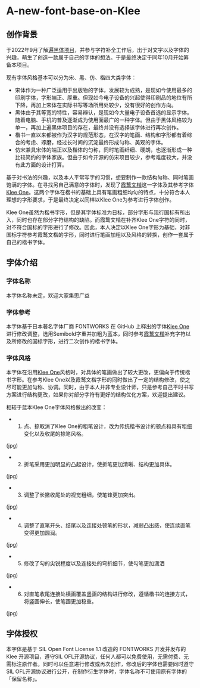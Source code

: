 # A-new-font-base-on-Klee

## 创作背景

于2022年9月了解[遍黑体项目](https://github.com/Fitzgerald-Porthmouth-Koenigsegg/Plangothic)，并参与字符补全工作后，出于对文字以及字体的兴趣，萌生了创造一款属于自己的字体的想法。于是最终决定于同年10月开始筹备本项目。

现有字体风格基本可以分为宋、黑、仿、楷四大类字体：
- 宋体作为一种广泛适用于出版物的字体，发展较为成熟，是现如今使用最多的印刷字体，字形端正、厚重。但现如今电子设备的兴起使得印刷品的地位有所下降，再加上宋体在实际书写等场所用处较少，没有很好的创作方向。
- 黑体由于其等宽的特性，容易辨认，是现如今大量电子设备首选的显示字体。随着电脑、手机的普及逐渐成为使用面最广的一种字体。但由于黑体风格较为单一，再加上遍黑体项目的存在，最终并没有选择该字体进行再次创作。
- 楷书一直以来都被作为汉字的规范形态，在汉字的笔画、结构和字形都有着综合的考虑、琢磨，经过长时间的沉淀最终形成匀称、美观的字体。
- 仿宋兼具宋体的端正以及楷体的匀称，同时笔画纤细、硬朗，也逐渐形成一种比较简约的字体家族。但由于如今开源的仿宋项目较少，参考难度较大，并没有此方面的设计打算。

基于对书法的兴趣，以及本人平常写字的习惯，想要制作一款结构匀称、同时笔画饱满的字体。在寻找另自己满意的字体时，发现了[霞鹜文楷](https://github.com/lxgw/LxgwWenKai)这一字体及其参考字体[Klee One](https://github.com/fontworks-fonts/Klee)。这两个字体在楷书的基础上具有笔画粗细均匀的特点，十分符合本人理想的字形要求，于是最终决定以同样以Klee One为参考进行字体创作。

Klee One虽然为楷书字形，但是其字体标准为日标，部分字形与现行国标有所出入，同时也存在部分字符结构的缺陷。而霞鹜文楷在补齐Klee One字符的同时，对不符合国标的字形进行了修改。因此，本人决定以Klee One字形为基础，对非国标字符参考霞鹜文楷的字形，同时进行笔画加粗以及风格的转换，创作一套属于自己的楷书字体。

## 字体介绍

### 字体名称

本字体名称未定，欢迎大家集思广益

### 字体参考

本字体基于日本著名字体厂商 FONTWORKS 在 GitHub 上释出的字体[Klee One](https://github.com/fontworks-fonts/Klee)进行修改调整，选用Semibold字重并加粗为蓝本，同时参考[霞鹜文楷](https://github.com/lxgw/LxgwWenKai)补充字符以及所修改的国标字形，进行二次创作的楷书字体。

### 字体风格

本字体在沿用[Klee One](https://github.com/fontworks-fonts/Klee)风格时，对具体的笔画做出了较大更改，更偏向于传统楷书字形。在参考Klee One以及霞鹜文楷字形的同时做出了一定的结构修改，使之尽可能更加匀称、协调。同时，由于本人并非专业设计师，只是参考自己平时书写方案进行结构更改，如果你对部分字符有更好的结构优化方案，欢迎提出建议。

相较于蓝本Klee One字体风格做出的改变：

- 1. 点、捺取消了Klee One的粗笔设计，改为传统楷书设计的顿点和具有粗细变化以及收尾的捺笔风格。

(jpg)

- 2. 折笔采用更加明显的凸起设计，使折笔更加清晰、结构更加具体。

(jpg)

- 3. 调整了长撇收尾处的视觉粗细，使笔锋更加突出。

(jpg)

- 4. 调整了直笔开头、结尾以及连接处顿笔的形状，减弱凸出感，使连续直笔变得更加圆润。

(jpg)

- 5. 修改了勾的尖锐程度以及连接处的弯折细节，使勾笔更加潇洒

(jpg)

- 6. 对直笔收尾连接处横画覆盖竖画的结构进行修改，遵循楷书的连接方式，将竖画伸长，使笔画更加稳重。

(jpg)

## 字体授权

本字体是基于 SIL Open Font License 1.1 改造的 FONTWORKS 开发并发布的 Klee 开源项目，遵守SIL OFL开源协议，任何人都可以免费使用，无需付费、无需标注原作者。同时可以任意进行修改或再次创作，修改后的字体也需要同时遵守SIL OFL开源协议进行公开，在制作衍生字体时，字体名称不可使用原有字体的「保留名称」。
